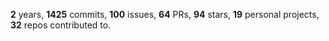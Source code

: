**2** years, **1425** commits, **100** issues, **64** PRs, **94** stars, **19** personal projects, **32** repos contributed to.
